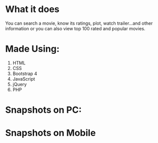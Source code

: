 # What it does
You can search a movie, know its ratings, plot, watch trailer...and other information or you can also view top 100 rated and popular movies.

# Made Using:
1. HTML
2. CSS
3. Bootstrap 4
4. JavaScript
5. jQuery
6. PHP

# Snapshots on PC:


# Snapshots on Mobile
